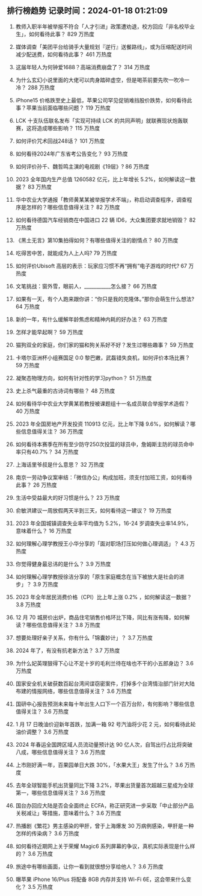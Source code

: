 
## 排行榜趋势 记录时间：2024-01-18 01:21:09
  
  1. 教师入职半年被举报不符合「人才引进」政策遭劝退，校方回应「非名校毕业生」，如何看待此事？ 829 万热度
    
  2. 媒体调查「美团平台给骑手大量规划『逆行』送餐路线」，或为压缩配送时间减少配送费，如何看待此事？ 461 万热度
    
  3. 这届年轻人为何钟爱1688？高端消费崩盘了？ 314 万热度
    
  4. 为什么玄幻小说里面的大佬可以肉身踏碎虚空，但是喝茶前要先吹一吹冷一冷？ 288 万热度
    
  5. iPhone15 价格跌至史上最低，苹果公司罕见促销难挡股价跌势，如何看待此事？苹果当前面临哪些问题？ 119 万热度
    
  6. LCK 十支队伍联名发布「实现可持续 LCK 的共同声明」就联赛现状炮轰联赛，这将造成哪些影响？ 115 万热度
    
  7. 如何评价咒术回战248话？ 101 万热度
    
  8. 如何看待2024年广东省考公告变化？ 93 万热度
    
  9. 如何评价孙千、魏哲鸣主演的电视剧《19层》? 86 万热度
    
  10. 2023 全年国内生产总值 1260582 亿元，比上年增长 5.2%，如何解读这一数据？ 83 万热度
    
  11. 华中农业大学通报「教师黄某某被举报学术不端」，称启动调查程序，调查程序是怎样的？哪些信息值得关注？ 82 万热度
    
  12. 如何看待德国汽车经销商在中国进口 22 辆 ID6，大众集团要求就地销毁？ 82 万热度
    
  13. 《黑土无言》第10集拍得如何？有哪些值得关注的剧情点？ 80 万热度
    
  14. 吃得苦中苦，就能成为人上人吗? 79 万热度
    
  15. 如何评价Ubisoft 高层的表示：玩家应习惯不再“拥有”电子游戏的时代? 67 万热度
    
  16. 文笔挑战：窗外雪，眼前人，___________怎么接？ 66 万热度
    
  17. 如果有一天，有个人跑来跟你讲：“你只是我的克隆体。”那你会萌生什么想法? 64 万热度
    
  18. 新的一年，有什么缓解年龄焦虑和精神内耗的好办法？ 63 万热度
    
  19. 怎样才能早起啊？ 59 万热度
    
  20. 猫狗双全的家庭，你们家的猫和狗关系好不好？发生过哪些趣事？ 59 万热度
    
  21. 卡塔尔亚洲杯小组赛国足 0:0 黎巴嫩，武磊错失良机，如何评价本场比赛？ 59 万热度
    
  22. 凝聚态物理方向，如何有针对性的学习python？ 51 万热度
    
  23. 史上杀气最重的古诗词有哪些？ 48 万热度
    
  24. 如何看待华中农业大学黄某若教授被课题组十一名成员联合举报学术造假？ 40 万热度
    
  25. 2023 年全国房地产开发投资 110913 亿元，比上年下降 9.6%，如何解读？哪些信息值得关注？ 36 万热度
    
  26. 如何看待本赛季在所有至少防守250次投篮的球员中，詹姆斯主防的球员命中率只有40.7%？ 34 万热度
    
  27. 上海话里爷叔是什么意思？ 32 万热度
    
  28. 南京一劳动争议案审结：「微信办公」构成加班，须支付加班工资，如何看待此事？ 26 万热度
    
  29. 生活中受益最大的好习惯是什么？ 23 万热度
    
  30. 俞敏洪建议一周放假两天半到三天，如何看待这一建议？ 19 万热度
    
  31. 2023 年全国城镇调查失业率平均值为 5.2%，16-24 岁调查失业率14.9%，意味着什么？ 16 万热度
    
  32. 如何理解心理学教授王小华分享的「面对职场打压如何做心理调适」？ 4.3 万热度
    
  33. 你觉得健身最忌讳的是什么？ 3.9 万热度
    
  34. 如何理解心理学教授徐洁分享的「原生家庭概念在当下被放大是社会的进步」？ 3.9 万热度
    
  35. 2023 年全年居民消费价格（CPI）比上年上涨 0.2% ，如何解读这一数据？ 3.8 万热度
    
  36. 12 月 70 城房价出炉，商品住宅销售价格环比下降，同比有涨有降，如何解读？哪些信息值得关注？ 3.8 万热度
    
  37. 想要处理好亲子关系，你有什么「锦囊妙计」？ 3.7 万热度
    
  38. 2024 年了，有没有抗老新方法？ 3.7 万热度
    
  39. 为什么妃英理狠得下心让不足十岁的毛利兰待在啥也不干的小五郎身边？ 3.6 万热度
    
  40. 国家安全机关破获数百起台湾间谍窃密案件，打掉多个台湾情治部门针对大陆布建的情报网络，哪些信息值得关注？ 3.6 万热度
    
  41. 国研中心报告预测未来每十年出生人口下一个百万台阶，有何影响？哪些信息值得关注？ 3.6 万热度
    
  42. 1 月 17 日晚油价迎新年首跌，加满一箱 92 号汽油将少花 2 元，如何看待此轮油价调整？ 3.6 万热度
    
  43. 2024 年春运全国跨区域人员流动量预计达 90 亿人次，自驾出行占比将突破八成，哪些信息值得关注？ 3.6 万热度
    
  44. 上市刚好满一年，百果园单日大跌 30%，「水果大王」发生了什么？ 3.6 万热度
    
  45. 去年全球智能手机出货量同比下降 3.2%，苹果出货量首次超越三星成为全球第一，哪些信息值得关注？ 3.6 万热度
    
  46. 国台办回应大陆是否会全面终止 ECFA，称正研究进一步采取「中止部分产品关税减让」等措施，意味着什么？ 3.6 万热度
    
  47. 热播剧《繁花》男主感染的甲肝，曾于上海爆发 30 万病例感染，甲肝是一种怎样的传染病？ 3.6 万热度
    
  48. 如何看待近期网上关于荣耀 Magic6 系列屏幕的争议，真机实际表现是什么样的？ 3.6 万热度
    
  49. 旅途中有哪些画面，让你一看到就很想分享给他人？ 3.6 万热度
    
  50. 曝苹果 iPhone 16/Plus 将配备 8GB 内存并支持 Wi-Fi 6E，这会带来什么变化？ 3.5 万热度
    
